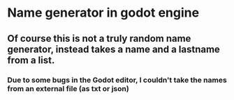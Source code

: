 # Name generator in godot engine
 

## Of course this is not a truly random name generator, instead takes a name and a lastname from a list.

### Due to some bugs in the Godot editor, I couldn't take the names from an external file (as txt or json)


